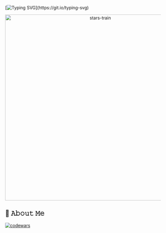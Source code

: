 [![Typing SVG](https://readme-typing-svg.herokuapp.com?font=Fira+Code&size=25&duration=4800&pause=1000&color=4D46A0&width=435&lines=Hi+there+(*%C2%B4%EF%B8%B6%60*)%E3%83%8E;%C2%B0%CB%96%E2%9C%A7+Nice+to+meet+you!+%E2%9C%A7%CB%96%C2%B0)](https://git.io/typing-svg)
  
<p align="center">
<img alt="stars-train" width="600px" src="https://media.tenor.com/WPqFfKvgIbUAAAAd/stars-train.gif"/>
</p>

## :book: 𝙰𝚋𝚘𝚞𝚝 𝙼𝚎
[![codewars](https://www.codewars.com/users/Intetrix/badges/small)](https://www.codewars.com/users/Intetrix)

